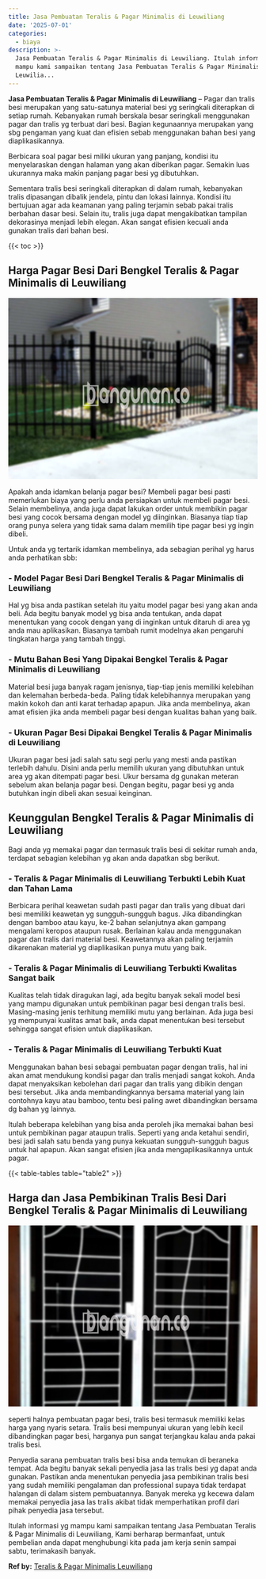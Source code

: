 ```yaml
---
title: Jasa Pembuatan Teralis & Pagar Minimalis di Leuwiliang
date: '2025-07-01'
categories:
  - biaya
description: >-
  Jasa Pembuatan Teralis & Pagar Minimalis di Leuwiliang. Itulah informasi yg
  mampu kami sampaikan tentang Jasa Pembuatan Teralis & Pagar Minimalis di
  Leuwilia...
---
```


**Jasa Pembuatan Teralis & Pagar Minimalis di Leuwiliang** – Pagar dan tralis besi merupakan yang satu-satunya material besi yg seringkali diterapkan di setiap rumah. Kebanyakan rumah berskala besar seringkali menggunakan pagar dan tralis yg terbuat dari besi. Bagian kegunaannya merupakan yang sbg pengaman yang kuat dan efisien sebab menggunakan bahan besi yang diaplikasikannya.

Berbicara soal pagar besi miliki ukuran yang panjang, kondisi itu menyelaraskan dengan halaman yang akan diberikan pagar. Semakin luas ukurannya maka makin panjang pagar besi yg dibutuhkan.

Sementara tralis besi seringkali diterapkan di dalam rumah, kebanyakan tralis dipasangan dibalik jendela, pintu dan lokasi lainnya. Kondisi itu bertujuan agar ada keamanan yang paling terjamin sebab pakai tralis berbahan dasar besi. Selain itu, tralis juga dapat mengakibatkan tampilan dekorasinya menjadi lebih elegan. Akan sangat efisien kecuali anda gunakan tralis dari bahan besi.

{{< toc >}}

## Harga Pagar Besi Dari Bengkel Teralis & Pagar Minimalis di Leuwiliang

![Jasa Pembuatan Teralis & Pagar Minimalis di Leuwiliang](/images/pagar-minimalis-murah-67.png)

Apakah anda idamkan belanja pagar besi? Membeli pagar besi pasti memerlukan biaya yang perlu anda persiapkan untuk membeli pagar besi. Selain membelinya, anda juga dapat lakukan order untuk membikin pagar besi yang cocok bersama dengan model yg diinginkan. Biasanya tiap tiap orang punya selera yang tidak sama dalam memilih tipe pagar besi yg ingin dibeli.

Untuk anda yg tertarik idamkan membelinya, ada sebagian perihal yg harus anda perhatikan sbb:
### \- Model Pagar Besi Dari Bengkel Teralis & Pagar Minimalis di Leuwiliang

Hal yg bisa anda pastikan setelah itu yaitu model pagar besi yang akan anda beli. Ada begitu banyak model yg bisa anda tentukan, anda dapat menentukan yang cocok dengan yang di inginkan untuk ditaruh di area yg anda mau aplikasikan. Biasanya tambah rumit modelnya akan pengaruhi tingkatan harga yang tambah tinggi.

### \- Mutu Bahan Besi Yang Dipakai Bengkel Teralis & Pagar Minimalis di Leuwiliang

Material besi juga banyak ragam jenisnya, tiap-tiap jenis memiliki kelebihan dan kelemahan berbeda-beda. Paling tidak kelebihannya merupakan yang makin kokoh dan anti karat terhadap apapun. Jika anda membelinya, akan amat efisien jika anda membeli pagar besi dengan kualitas bahan yang baik.

### \- Ukuran Pagar Besi Dipakai Bengkel Teralis & Pagar Minimalis di Leuwiliang

Ukuran pagar besi jadi salah satu segi perlu yang mesti anda pastikan terlebih dahulu. Disini anda perlu memilih ukuran yang dibutuhkan untuk area yg akan ditempati pagar besi. Ukur bersama dg gunakan meteran sebelum akan belanja pagar besi. Dengan begitu, pagar besi yg anda butuhkan ingin dibeli akan sesuai keinginan.

## Keunggulan Bengkel Teralis & Pagar Minimalis di Leuwiliang

Bagi anda yg memakai pagar dan termasuk tralis besi di sekitar rumah anda, terdapat sebagian kelebihan yg akan anda dapatkan sbg berikut.

### \- Teralis & Pagar Minimalis di Leuwiliang Terbukti Lebih Kuat dan Tahan Lama

Berbicara perihal keawetan sudah pasti pagar dan tralis yang dibuat dari besi memiliki keawetan yg sungguh-sungguh bagus. Jika dibandingkan dengan bamboo atau kayu, ke-2 bahan selanjutnya akan gampang mengalami keropos ataupun rusak. Berlainan kalau anda menggunakan pagar dan tralis dari material besi. Keawetannya akan paling terjamin dikarenakan material yg diaplikasikan punya mutu yang baik.

### \- Teralis & Pagar Minimalis di Leuwiliang Terbukti Kwalitas Sangat baik

Kualitas telah tidak diragukan lagi, ada begitu banyak sekali model besi yang mampu digunakan untuk pembikinan pagar besi dengan tralis besi. Masing-masing jenis terhitung memiliki mutu yang berlainan. Ada juga besi yg mempunyai kualitas amat baik, anda dapat menentukan besi tersebut sehingga sangat efisien untuk diaplikasikan.

### \- Teralis & Pagar Minimalis di Leuwiliang Terbukti Kuat

Menggunakan bahan besi sebagai pembuatan pagar dengan tralis, hal ini akan amat mendukung kondisi pagar dan tralis menjadi sangat kokoh. Anda dapat menyaksikan kebolehan dari pagar dan tralis yang dibikin dengan besi tersebut. Jika anda membandingkannya bersama material yang lain contohnya kayu atau bamboo, tentu besi paling awet dibandingkan bersama dg bahan yg lainnya.

Itulah beberapa kelebihan yang bisa anda peroleh jika memakai bahan besi untuk pembikinan pagar ataupun tralis. Seperti yang anda ketahui sendiri, besi jadi salah satu benda yang punya kekuatan sungguh-sungguh bagus untuk hal apapun. Akan sangat efisien jika anda mengaplikasikannya untuk pagar.

{{< table-tables table="table2" >}}

## Harga dan Jasa Pembikinan Tralis Besi Dari Bengkel Teralis & Pagar Minimalis di Leuwiliang

![Jasa Pembuatan Teralis & Pagar Minimalis di Leuwiliang](/images/teralis-minimalis-murah-38.png)

seperti halnya pembuatan pagar besi, tralis besi termasuk memiliki kelas harga yang nyaris setara. Tralis besi mempunyai ukuran yang lebih kecil dibandingkan pagar besi, harganya pun sangat terjangkau kalau anda pakai tralis besi.

Penyedia sarana pembuatan tralis besi bisa anda temukan di beraneka tempat. Ada begitu banyak sekali penyedia jasa las tralis besi yg dapat anda gunakan. Pastikan anda menentukan penyedia jasa pembikinan tralis besi yang sudah memiliki pengalaman dan professional supaya tidak terdapat halangan di dalam sistem pembuatannya. Banyak mereka yg kecewa dalam memakai penyedia jasa las tralis akibat tidak memperhatikan profil dari pihak penyedia jasa tersebut.

Itulah informasi yg mampu kami sampaikan tentang Jasa Pembuatan Teralis & Pagar Minimalis di Leuwiliang, Kami berharap bermanfaat, untuk pembelian anda dapat menghubungi kita pada jam kerja senin sampai sabtu, terimakasih banyak.

**Ref by:** [Teralis & Pagar Minimalis Leuwiliang](https://id.wikipedia.org/wiki/Teralis)
